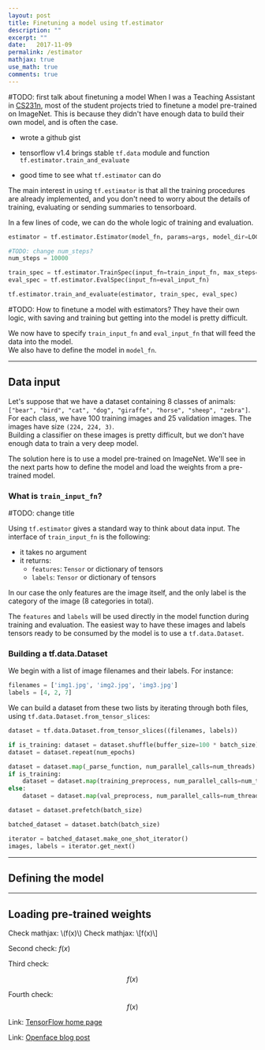 ```yaml
---
layout: post
title: Finetuning a model using tf.estimator
description: ""
excerpt: ""
date:   2017-11-09
permalink: /estimator
mathjax: true
use_math: true
comments: true
---
```


#TODO: first talk about finetuning a model
When I was a Teaching Assistant in [CS231n][cs231n], most of the student projects tried to finetune a model pre-trained on ImageNet.
This is because they didn't have enough data to build their own model, and is often the case.

- wrote a github gist

- tensorflow v1.4 brings stable `tf.data` module and function `tf.estimator.train_and_evaluate`
- good time to see what `tf.estimator` can do


The main interest in using `tf.estimator` is that all the training procedures are already implemented, and you don't need to worry about the details of training, evaluating or sending summaries to tensorboard.

In a few lines of code, we can do the whole logic of training and evaluation.

```python
estimator = tf.estimator.Estimator(model_fn, params=args, model_dir=LOG_DIR)

#TODO: change num_steps?
num_steps = 10000

train_spec = tf.estimator.TrainSpec(input_fn=train_input_fn, max_steps=num_steps)
eval_spec = tf.estimator.EvalSpec(input_fn=eval_input_fn)

tf.estimator.train_and_evaluate(estimator, train_spec, eval_spec)
```
#TODO: How to finetune a model with estimators? They have their own logic, with saving and training but getting into the model is pretty difficult.

We now have to specify `train_input_fn` and `eval_input_fn` that will feed the data into the model.  
We also have to define the model in `model_fn`.

---
## Data input
Let's suppose that we have a dataset containing 8 classes of animals: `["bear", "bird", "cat", "dog", "giraffe", "horse", "sheep", "zebra"]`. For each class, we have 100 training images and 25 validation images. The images have size `(224, 224, 3)`.  
Building a classifier on these images is pretty difficult, but we don't have enough data to train a very deep model.

The solution here is to use a model pre-trained on ImageNet. We'll see in the next parts how to define the model and load the weights from a pre-trained model.


### What is `train_input_fn`?
#TODO: change title

Using `tf.estimator` gives a standard way to think about data input. The interface of `train_input_fn` is the following:
- it takes no argument
- it returns:
  - `features`: `Tensor` or dictionary of tensors
  - `labels`: `Tensor` or dictionary of tensors


In our case the only features are the image itself, and the only label is the category of the image (8 categories in total).

The `features` and `labels` will be used directly in the model function during training and evaluation. The easiest way to have these images and labels tensors ready to be consumed by the model is to use a `tf.data.Dataset`.


### Building a tf.data.Dataset 

We begin with a list of image filenames and their labels. For instance:
```python
filenames = ['img1.jpg', 'img2.jpg', 'img3.jpg']
labels = [4, 2, 7]
```

We can build a dataset from these two lists by iterating through both files, using `tf.data.Dataset.from_tensor_slices`:

```python
dataset = tf.data.Dataset.from_tensor_slices((filenames, labels))
```

```python
if is_training: dataset = dataset.shuffle(buffer_size=100 * batch_size)
dataset = dataset.repeat(num_epochs)

dataset = dataset.map(_parse_function, num_parallel_calls=num_threads)
if is_training:
    dataset = dataset.map(training_preprocess, num_parallel_calls=num_threads)
else:
    dataset = dataset.map(val_preprocess, num_parallel_calls=num_threads)

dataset = dataset.prefetch(batch_size)

batched_dataset = dataset.batch(batch_size)
```

```python
iterator = batched_dataset.make_one_shot_iterator()
images, labels = iterator.get_next()
```




---
## Defining the model


---
## Loading pre-trained weights





Check mathjax: \\(f(x)\\)
Check mathjax: \\[f(x)\\]

Second check: $f(x)$

Third check:

$$
f(x)
$$

Fourth check: $$ f(x) $$

Link: [TensorFlow home page][link]

Link: [Openface blog post][openface-blog]


[cs231n]: https://cs231n.stanford.edu
[link]: https://tensorflow.org
[openface-blog]: http://bamos.github.io/2016/01/19/openface-0.2.0/
